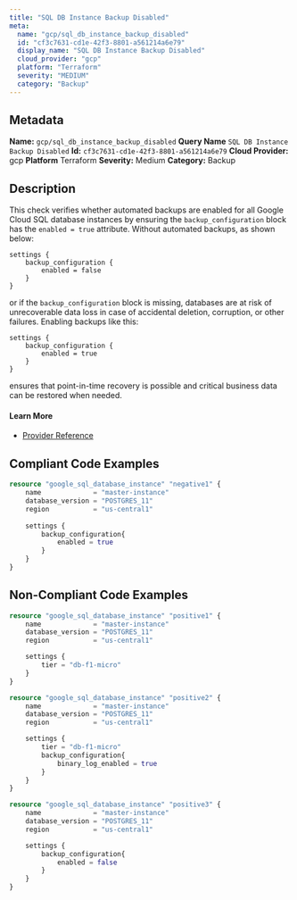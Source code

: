 ```yaml
---
title: "SQL DB Instance Backup Disabled"
meta:
  name: "gcp/sql_db_instance_backup_disabled"
  id: "cf3c7631-cd1e-42f3-8801-a561214a6e79"
  display_name: "SQL DB Instance Backup Disabled"
  cloud_provider: "gcp"
  platform: "Terraform"
  severity: "MEDIUM"
  category: "Backup"
---
```

## Metadata
**Name:** `gcp/sql_db_instance_backup_disabled`
**Query Name** `SQL DB Instance Backup Disabled`
**Id:** `cf3c7631-cd1e-42f3-8801-a561214a6e79`
**Cloud Provider:** gcp
**Platform** Terraform
**Severity:** Medium
**Category:** Backup
## Description
This check verifies whether automated backups are enabled for all Google Cloud SQL database instances by ensuring the `backup_configuration` block has the `enabled = true` attribute. Without automated backups, as shown below:

```
settings {
    backup_configuration {
        enabled = false
    }
}
```

or if the `backup_configuration` block is missing, databases are at risk of unrecoverable data loss in case of accidental deletion, corruption, or other failures. Enabling backups like this:

```
settings {
    backup_configuration {
        enabled = true
    }
}
```

ensures that point-in-time recovery is possible and critical business data can be restored when needed.

#### Learn More

 - [Provider Reference](https://registry.terraform.io/providers/hashicorp/google/latest/docs/resources/sql_database_instance)


## Compliant Code Examples
```terraform
resource "google_sql_database_instance" "negative1" {
    name             = "master-instance"
    database_version = "POSTGRES_11"
    region           = "us-central1"
 
    settings {
        backup_configuration{
            enabled = true
        }
    }
}

```
## Non-Compliant Code Examples
```terraform
resource "google_sql_database_instance" "positive1" {
    name             = "master-instance"
    database_version = "POSTGRES_11"
    region           = "us-central1"

    settings {
        tier = "db-f1-micro"
    }
}

resource "google_sql_database_instance" "positive2" {
    name             = "master-instance"
    database_version = "POSTGRES_11"
    region           = "us-central1"

    settings {
        tier = "db-f1-micro"
        backup_configuration{
            binary_log_enabled = true
        }
    }
}

resource "google_sql_database_instance" "positive3" {
    name             = "master-instance"
    database_version = "POSTGRES_11"
    region           = "us-central1"

    settings {
        backup_configuration{
            enabled = false
        }
    }
}


```
